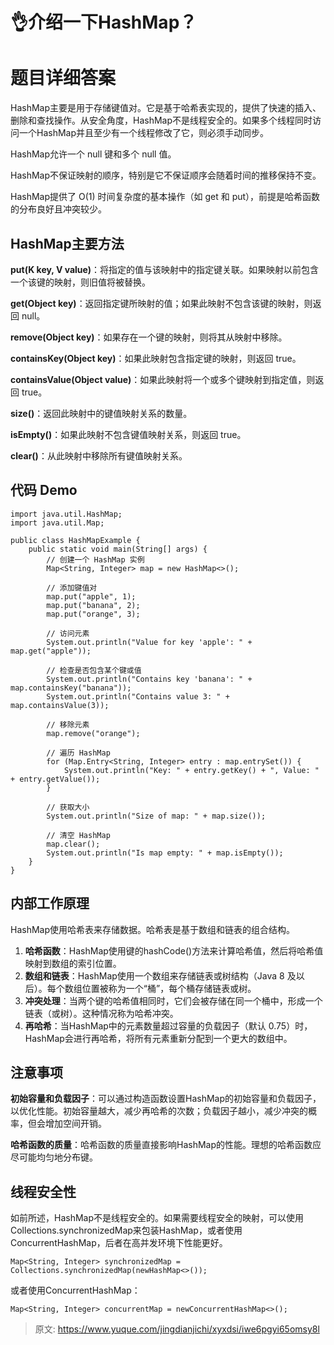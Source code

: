 # 👌介绍一下HashMap？

# 题目详细答案
HashMap主要是用于存储键值对。它是基于哈希表实现的，提供了快速的插入、删除和查找操作。从安全角度，HashMap不是线程安全的。如果多个线程同时访问一个HashMap并且至少有一个线程修改了它，则必须手动同步。

HashMap允许一个 null 键和多个 null 值。

HashMap不保证映射的顺序，特别是它不保证顺序会随着时间的推移保持不变。

HashMap提供了 O(1) 时间复杂度的基本操作（如 get 和 put），前提是哈希函数的分布良好且冲突较少。

## HashMap主要方法
**put(K key, V value)**：将指定的值与该映射中的指定键关联。如果映射以前包含一个该键的映射，则旧值将被替换。

**get(Object key)**：返回指定键所映射的值；如果此映射不包含该键的映射，则返回 null。

**remove(Object key)**：如果存在一个键的映射，则将其从映射中移除。

**containsKey(Object key)**：如果此映射包含指定键的映射，则返回 true。

**containsValue(Object value)**：如果此映射将一个或多个键映射到指定值，则返回 true。

**size()**：返回此映射中的键值映射关系的数量。

**isEmpty()**：如果此映射不包含键值映射关系，则返回 true。

**clear()**：从此映射中移除所有键值映射关系。

## 代码 Demo
```plain
import java.util.HashMap;
import java.util.Map;

public class HashMapExample {
    public static void main(String[] args) {
        // 创建一个 HashMap 实例
        Map<String, Integer> map = new HashMap<>();

        // 添加键值对
        map.put("apple", 1);
        map.put("banana", 2);
        map.put("orange", 3);

        // 访问元素
        System.out.println("Value for key 'apple': " + map.get("apple"));

        // 检查是否包含某个键或值
        System.out.println("Contains key 'banana': " + map.containsKey("banana"));
        System.out.println("Contains value 3: " + map.containsValue(3));

        // 移除元素
        map.remove("orange");

        // 遍历 HashMap
        for (Map.Entry<String, Integer> entry : map.entrySet()) {
            System.out.println("Key: " + entry.getKey() + ", Value: " + entry.getValue());
        }

        // 获取大小
        System.out.println("Size of map: " + map.size());

        // 清空 HashMap
        map.clear();
        System.out.println("Is map empty: " + map.isEmpty());
    }
}
```

## 内部工作原理
HashMap使用哈希表来存储数据。哈希表是基于数组和链表的组合结构。

1. **哈希函数**：HashMap使用键的hashCode()方法来计算哈希值，然后将哈希值映射到数组的索引位置。
2. **数组和链表**：HashMap使用一个数组来存储链表或树结构（Java 8 及以后）。每个数组位置被称为一个“桶”，每个桶存储链表或树。
3. **冲突处理**：当两个键的哈希值相同时，它们会被存储在同一个桶中，形成一个链表（或树）。这种情况称为哈希冲突。
4. **再哈希**：当HashMap中的元素数量超过容量的负载因子（默认 0.75）时，HashMap会进行再哈希，将所有元素重新分配到一个更大的数组中。

## 注意事项
**初始容量和负载因子**：可以通过构造函数设置HashMap的初始容量和负载因子，以优化性能。初始容量越大，减少再哈希的次数；负载因子越小，减少冲突的概率，但会增加空间开销。

**哈希函数的质量**：哈希函数的质量直接影响HashMap的性能。理想的哈希函数应尽可能均匀地分布键。

## 线程安全性
如前所述，HashMap不是线程安全的。如果需要线程安全的映射，可以使用Collections.synchronizedMap来包装HashMap，或者使用ConcurrentHashMap，后者在高并发环境下性能更好。

```plain
Map<String, Integer> synchronizedMap = Collections.synchronizedMap(newHashMap<>());
```

或者使用ConcurrentHashMap：

```plain
Map<String, Integer> concurrentMap = newConcurrentHashMap<>();
```



> 原文: <https://www.yuque.com/jingdianjichi/xyxdsi/iwe6pgyi65omsy8l>